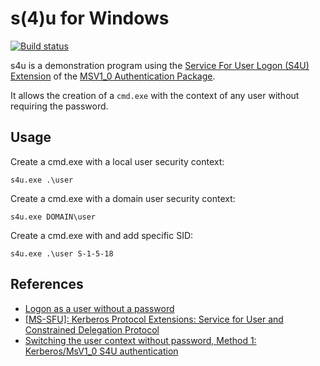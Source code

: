# s(4)u for Windows #

[![Build status](https://github.com/rgl/s-4-u-for-windows/workflows/Build/badge.svg)](https://github.com/rgl/s-4-u-for-windows/actions?query=workflow%3ABuild)

s4u is a demonstration program using the [Service For User Logon (S4U) Extension](https://docs.microsoft.com/en-us/openspecs/windows_protocols/ms-sfu/3bff5864-8135-400e-bdd9-33b552051d94) of the [MSV1_0 Authentication Package](https://docs.microsoft.com/en-us/windows/win32/secauthn/msv1-0-authentication-package).

It allows the creation of a `cmd.exe` with the context of any user without requiring the password.

## Usage ##

Create a cmd.exe with a local user security context:

    s4u.exe .\user

Create a cmd.exe with a domain user security context:

    s4u.exe DOMAIN\user

Create a cmd.exe with and add specific SID:

    s4u.exe .\user S-1-5-18

## References ##

* [Logon as a user without a password](https://docs.microsoft.com/en-us/archive/blogs/winsdk/logon-as-a-user-without-a-password)
* [[MS-SFU]: Kerberos Protocol Extensions: Service for User and Constrained Delegation Protocol](https://docs.microsoft.com/en-us/openspecs/windows_protocols/ms-sfu/3bff5864-8135-400e-bdd9-33b552051d94)
* [Switching the user context without password, Method 1: Kerberos/MsV1_0 S4U authentication](https://cygwin.com/cygwin-ug-net/ntsec.html#ntsec-nopasswd1)
